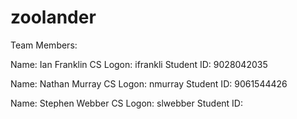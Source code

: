 zoolander
=========
Team Members:

Name: Ian Franklin
CS Logon: ifrankli
Student ID: 9028042035

Name: Nathan Murray
CS Logon: nmurray
Student ID: 9061544426 

Name: Stephen Webber 
CS Logon: slwebber
Student ID:

